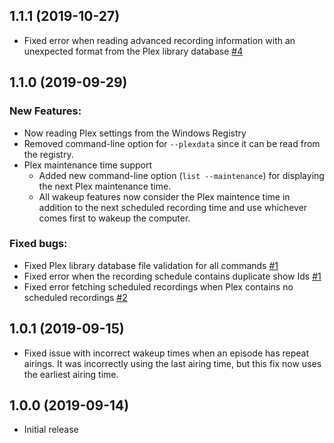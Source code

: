 ## 1.1.1 (2019-10-27)
- Fixed error when reading advanced recording information with an unexpected format from the Plex library database [#4](https://github.com/kmahon37/plex-dvr-waker/issues/4)

## 1.1.0 (2019-09-29)
### New Features:
- Now reading Plex settings from the Windows Registry
- Removed command-line option for `--plexdata` since it can be read from the registry.
- Plex maintenance time support
  - Added new command-line option (`list --maintenance`) for displaying the next Plex maintenance time.
  - All wakeup features now consider the Plex maintence time in addition to the next scheduled recording time and use whichever comes first to wakeup the computer.
### Fixed bugs:
- Fixed Plex library database file validation for all commands [#1](https://github.com/kmahon37/plex-dvr-waker/issues/1)
- Fixed error when the recording schedule contains duplicate show Ids [#1](https://github.com/kmahon37/plex-dvr-waker/issues/1)
- Fixed error fetching scheduled recordings when Plex contains no scheduled recordings [#2](https://github.com/kmahon37/plex-dvr-waker/issues/2)

## 1.0.1 (2019-09-15)
- Fixed issue with incorrect wakeup times when an episode has repeat airings.  It was incorrectly using the last airing time, but this fix now uses the earliest airing time.

## 1.0.0 (2019-09-14)
- Initial release